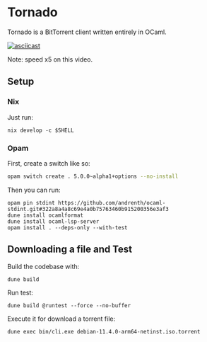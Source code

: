 # Tornado

Tornado is a BitTorrent client written entirely in OCaml.

[![asciicast](https://asciinema.org/a/518394.png)](https://asciinema.org/a/518394?t=25&rows=18&speed=5&)

Note: speed x5 on this video.

## Setup

### Nix

Just run:
```
nix develop -c $SHELL
```

### Opam

First, create a switch like so:

```bash
opam switch create . 5.0.0~alpha1+options --no-install
```

Then you can run:

```
opam pin stdint https://github.com/andrenth/ocaml-stdint.git#322a8a4a8c69e4a0b75763460b915200356e3af3
dune install ocamlformat
dune install ocaml-lsp-server
opam install . --deps-only --with-test
```

## Downloading a file and Test

Build the codebase with:

```
dune build
```

Run test:

```
dune build @runtest --force --no-buffer
```

Execute it for download a torrent file:

```
dune exec bin/cli.exe debian-11.4.0-arm64-netinst.iso.torrent
```

